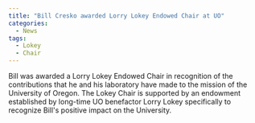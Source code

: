 ```yaml
---
title: "Bill Cresko awarded Lorry Lokey Endowed Chair at UO"
categories:
  - News
tags:
  - Lokey
  - Chair
---
```


Bill was awarded a Lorry Lokey Endowed Chair in recognition of the contributions that he and his laboratory have made to the mission of the University of Oregon. The Lokey Chair is supported by an endowment established by long-time UO benefactor Lorry Lokey specifically to recognize Bill's positive impact on the University.